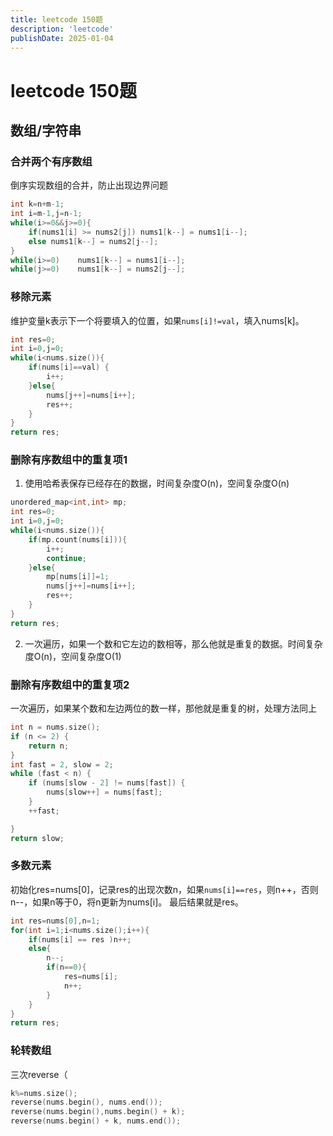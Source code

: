 ```yaml
---
title: leetcode 150题
description: 'leetcode'
publishDate: 2025-01-04
---
```


# leetcode 150题

## 数组/字符串

### 合并两个有序数组

倒序实现数组的合并，防止出现边界问题

```cpp
int k=n+m-1;
int i=m-1,j=n-1;
while(i>=0&&j>=0){
    if(nums1[i] >= nums2[j]) nums1[k--] = nums1[i--];
    else nums1[k--] = nums2[j--];
}
while(i>=0)    nums1[k--] = nums1[i--];
while(j>=0)    nums1[k--] = nums2[j--];
```

### 移除元素

维护变量k表示下一个将要填入的位置，如果`nums[i]!=val`，填入nums[k]。

```cpp
int res=0;
int i=0,j=0;
while(i<nums.size()){
    if(nums[i]==val) {
        i++;
    }else{
        nums[j++]=nums[i++];
        res++;
    }
}
return res;
```        

### 删除有序数组中的重复项1

1. 使用哈希表保存已经存在的数据，时间复杂度O(n)，空间复杂度O(n)

```cpp
unordered_map<int,int> mp;
int res=0;
int i=0,j=0;
while(i<nums.size()){
    if(mp.count(nums[i])){
        i++;
        continue;
    }else{
        mp[nums[i]]=1;
        nums[j++]=nums[i++];
        res++;
    }
}
return res;
```

2. 一次遍历，如果一个数和它左边的数相等，那么他就是重复的数据。时间复杂度O(n)，空间复杂度O(1)

### 删除有序数组中的重复项2

一次遍历，如果某个数和左边两位的数一样，那他就是重复的树，处理方法同上

```cpp
int n = nums.size();
if (n <= 2) {
    return n;
}
int fast = 2, slow = 2;
while (fast < n) {
    if (nums[slow - 2] != nums[fast]) {
        nums[slow++] = nums[fast];
    }
    ++fast;

}
return slow;
```

### 多数元素

初始化res=nums[0]，记录res的出现次数n，如果`nums[i]==res`，则n++，否则n--，如果n等于0，将n更新为nums[i]。
最后结果就是res。
```cpp
int res=nums[0],n=1;
for(int i=1;i<nums.size();i++){
    if(nums[i] == res )n++;
    else{
        n--;
        if(n==0){
            res=nums[i];
            n++;
        }
    }
}
return res;
```

### 轮转数组

三次reverse（

```cpp
k%=nums.size();
reverse(nums.begin(), nums.end());
reverse(nums.begin(),nums.begin() + k);
reverse(nums.begin() + k, nums.end());
```